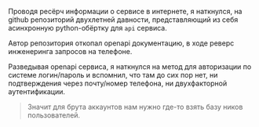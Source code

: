 Проводя ресёрч информации о сервисе в интернете, я наткнулся, на github репозиторий двухлетней давности, представляющий из себя асинхронную python-обёртку для `api` сервиса.

Автор репозитория откопал openapi документацию, в ходе реверс инженеринга запросов на телефоне.

Разведывая openapi сервиса, я наткнулся на метод для авторизации по системе логин/пароль и вспомнил, что там до сих пор нет, ни подтверждения через почту/номер телефона, ни двухфакторной аутентификации.

> Значит для брута аккаунтов нам нужно где-то взять базу ников пользователей.
